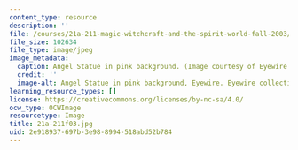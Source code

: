 ```yaml
---
content_type: resource
description: ''
file: /courses/21a-211-magic-witchcraft-and-the-spirit-world-fall-2003/2e918937697b3e988994518abd52b784_21a-211f03.jpg
file_size: 102634
file_type: image/jpeg
image_metadata:
  caption: Angel Statue in pink background. (Image courtesy of Eyewire Collection.)
  credit: ''
  image-alt: Angel Statue in pink background, Eyewire. Eyewire collection.
learning_resource_types: []
license: https://creativecommons.org/licenses/by-nc-sa/4.0/
ocw_type: OCWImage
resourcetype: Image
title: 21a-211f03.jpg
uid: 2e918937-697b-3e98-8994-518abd52b784
---
```

